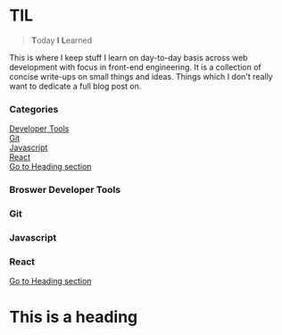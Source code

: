# TIL

> **T**oday **I** **L**earned  

This is where I keep stuff I learn on day-to-day basis across web development with focus in front-end engineering. It is a collection of concise write-ups on small things and ideas. Things which I don't really want to dedicate a full blog post on.

### Categories

[Developer Tools](#browser-developer-tools)  
[Git](#git)  
[Javascript](#javascript)  
[React](#react)  
[Go to Heading section](#this-is-a-heading)

### Broswer Developer Tools  
### Git
### Javascript
### React
[Go to Heading section](#-this-is-a-heading)
# This is a heading
